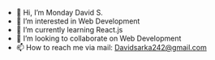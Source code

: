 - 👋 Hi, I’m Monday David S.
- 👀 I’m interested in Web Development
- 🌱 I’m currently learning React.js
- 💞️ I’m looking to collaborate on Web Development
- 📫 How to reach me via mail: Davidsarka242@gmail.com

<!---
davido242/davido242 is a ✨ special ✨ repository because its `README.md` (this file) appears on your GitHub profile.
You can click the Preview link to take a look at your changes.
--->
